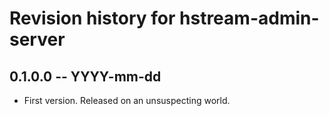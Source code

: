 # Revision history for hstream-admin-server

## 0.1.0.0 -- YYYY-mm-dd

* First version. Released on an unsuspecting world.
